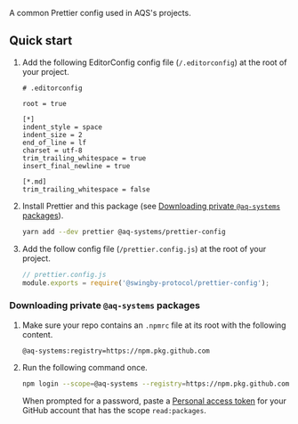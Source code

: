 A common Prettier config used in AQS's projects.

## Quick start

1. Add the following EditorConfig config file (`/.editorconfig`) at the root of your project.

   ```editorconfig
   # .editorconfig

   root = true

   [*]
   indent_style = space
   indent_size = 2
   end_of_line = lf
   charset = utf-8
   trim_trailing_whitespace = true
   insert_final_newline = true

   [*.md]
   trim_trailing_whitespace = false
   ```

2. Install Prettier and this package (see
   [Downloading private `@aq-systems` packages](#downloading-private-aq-systems-packages)).

   ```bash
   yarn add --dev prettier @aq-systems/prettier-config
   ```

3. Add the follow config file (`/prettier.config.js`) at the root of your project.

   ```js
   // prettier.config.js
   module.exports = require('@swingby-protocol/prettier-config');
   ```

### Downloading private `@aq-systems` packages

1. Make sure your repo contains an `.npmrc` file at its root with the following content.

   ```.npmrc
   @aq-systems:registry=https://npm.pkg.github.com
   ```

2. Run the following command once.

   ```bash
   npm login --scope=@aq-systems --registry=https://npm.pkg.github.com
   ```

   When prompted for a password, paste a [Personal access token](https://github.com/settings/tokens)
   for your GitHub account that has the scope `read:packages`.
